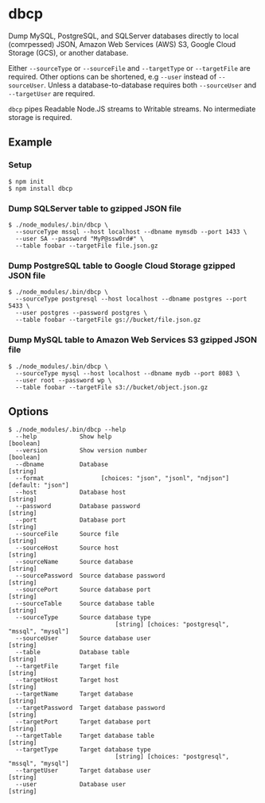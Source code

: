 # dbcp

Dump MySQL, PostgreSQL, and SQLServer databases directly to local (comrpessed) JSON, Amazon Web Services (AWS) S3, Google Cloud Storage (GCS), or another database.

Either `--sourceType` or `--sourceFile` and `--targetType` or `--targetFile` are required. Other options can be shortened, e.g `--user` instead of `--sourceUser`. Unless a database-to-database requires both `--sourceUser` and `--targetUser` are required.

`dbcp` pipes Readable Node.JS streams to Writable streams. No intermediate storage is required.

## Example

### Setup

```
$ npm init
$ npm install dbcp
```

### Dump SQLServer table to gzipped JSON file

```
$ ./node_modules/.bin/dbcp \
  --sourceType mssql --host localhost --dbname mymsdb --port 1433 \
  --user SA --password "MyP@ssw0rd#" \
  --table foobar --targetFile file.json.gz
```

### Dump PostgreSQL table to Google Cloud Storage gzipped JSON file

```
$ ./node_modules/.bin/dbcp \
  --sourceType postgresql --host localhost --dbname postgres --port 5433 \
  --user postgres --password postgres \
  --table foobar --targetFile gs://bucket/file.json.gz
```

### Dump MySQL table to Amazon Web Services S3 gzipped JSON file

```
$ ./node_modules/.bin/dbcp \
  --sourceType mysql --host localhost --dbname mydb --port 8083 \
  --user root --password wp \
  --table foobar --targetFile s3://bucket/object.json.gz
```

## Options

```
$ ./node_modules/.bin/dbcp --help
  --help            Show help                                          [boolean]
  --version         Show version number                                [boolean]
  --dbname          Database                                            [string]
  --format                [choices: "json", "jsonl", "ndjson"] [default: "json"]
  --host            Database host                                       [string]
  --password        Database password                                   [string]
  --port            Database port                                       [string]
  --sourceFile      Source file                                         [string]
  --sourceHost      Source host                                         [string]
  --sourceName      Source database                                     [string]
  --sourcePassword  Source database password                            [string]
  --sourcePort      Source database port                                [string]
  --sourceTable     Source database table                               [string]
  --sourceType      Source database type
                              [string] [choices: "postgresql", "mssql", "mysql"]
  --sourceUser      Source database user                                [string]
  --table           Database table                                      [string]
  --targetFile      Target file                                         [string]
  --targetHost      Target host                                         [string]
  --targetName      Target database                                     [string]
  --targetPassword  Target database password                            [string]
  --targetPort      Target database port                                [string]
  --targetTable     Target database table                               [string]
  --targetType      Target database type
                              [string] [choices: "postgresql", "mssql", "mysql"]
  --targetUser      Target database user                                [string]
  --user            Database user                                       [string]
```

